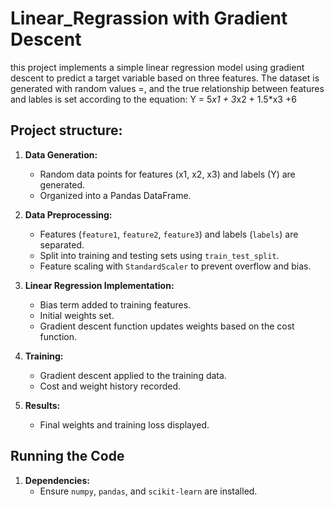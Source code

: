 # Linear_Regrassion with Gradient Descent
this project implements a simple linear regression model using gradient descent to predict a target variable based on three features. The dataset is generated with random values =, and the true relationship between features and lables is set according to the equation: Y = 5*x1 + 3*x2 + 1.5*x3 +6
## Project structure:
1. **Data Generation:**
   - Random data points for features (x1, x2, x3) and labels (Y) are generated.
   - Organized into a Pandas DataFrame.
2. **Data Preprocessing:**
   - Features (`feature1`, `feature2`, `feature3`) and labels (`labels`) are separated.
   - Split into training and testing sets using `train_test_split`.
   - Feature scaling with `StandardScaler` to prevent overflow and bias.
3. **Linear Regression Implementation:**
   - Bias term added to training features.
   - Initial weights set.
   - Gradient descent function updates weights based on the cost function.

4. **Training:**
   - Gradient descent applied to the training data.
   - Cost and weight history recorded.

5. **Results:**
   - Final weights and training loss displayed.

## Running the Code

1. **Dependencies:**
   - Ensure `numpy`, `pandas`, and `scikit-learn` are installed.
